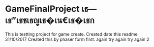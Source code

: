 # GameFinalProject เธ—เธ”เธชเธญเธ�เน€เธ�เธก
This is testting project for game create.
Created date this readme 31/10/2017
Created this by phaser form first. again
try again
try again 2